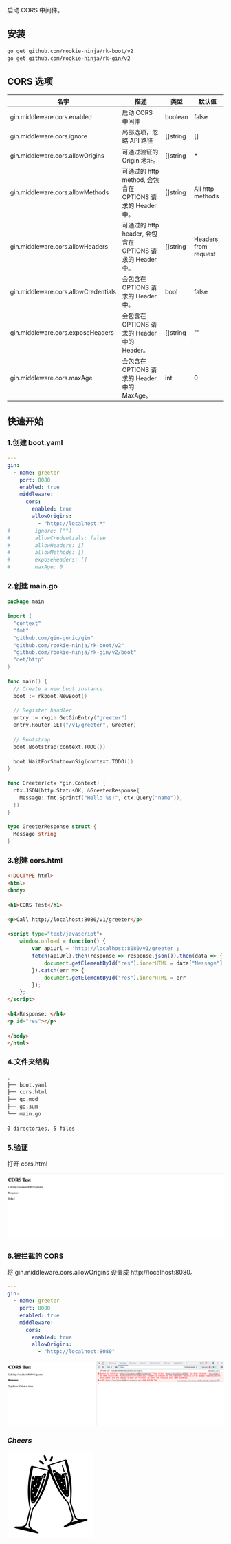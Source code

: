 启动 CORS 中间件。

## 安装
```bash
go get github.com/rookie-ninja/rk-boot/v2
go get github.com/rookie-ninja/rk-gin/v2
```

## CORS 选项
| 名字                                   | 描述                                           | 类型       | 默认值                  |
|--------------------------------------|----------------------------------------------|----------|----------------------|
| gin.middleware.cors.enabled          | 启动 CORS 中间件                                  | boolean  | false                |
| gin.middleware.cors.ignore           | 局部选项，忽略 API 路径                               | []string | []                   |
| gin.middleware.cors.allowOrigins     | 可通过验证的 Origin 地址。                            | []string | *                    |
| gin.middleware.cors.allowMethods     | 可通过的 http method, 会包含在 OPTIONS 请求的 Header 中。 | []string | All http methods     |
| gin.middleware.cors.allowHeaders     | 可通过的 http header, 会包含在 OPTIONS 请求的 Header 中。 | []string | Headers from request |
| gin.middleware.cors.allowCredentials | 会包含在 OPTIONS 请求的 Header 中。                   | bool     | false                |
| gin.middleware.cors.exposeHeaders    | 会包含在 OPTIONS 请求的 Header 中的 Header。           | []string | ""                   |
| gin.middleware.cors.maxAge           | 会包含在 OPTIONS 请求的 Header 中的 MaxAge。           | int      | 0                    |

## 快速开始
### 1.创建 boot.yaml
```yaml
---
gin:
  - name: greeter
    port: 8080
    enabled: true
    middleware:
      cors:
        enabled: true
        allowOrigins:
          - "http://localhost:*"
#        ignore: [""]
#        allowCredentials: false
#        allowHeaders: []
#        allowMethods: []
#        exposeHeaders: []
#        maxAge: 0
```

### 2.创建 main.go
```go
package main

import (
  "context"
  "fmt"
  "github.com/gin-gonic/gin"
  "github.com/rookie-ninja/rk-boot/v2"
  "github.com/rookie-ninja/rk-gin/v2/boot"
  "net/http"
)

func main() {
  // Create a new boot instance.
  boot := rkboot.NewBoot()

  // Register handler
  entry := rkgin.GetGinEntry("greeter")
  entry.Router.GET("/v1/greeter", Greeter)

  // Bootstrap
  boot.Bootstrap(context.TODO())

  boot.WaitForShutdownSig(context.TODO())
}

func Greeter(ctx *gin.Context) {
  ctx.JSON(http.StatusOK, &GreeterResponse{
    Message: fmt.Sprintf("Hello %s!", ctx.Query("name")),
  })
}

type GreeterResponse struct {
  Message string
}
```

### 3.创建 cors.html
```html
<!DOCTYPE html>
<html>
<body>

<h1>CORS Test</h1>

<p>Call http://localhost:8080/v1/greeter</p>

<script type="text/javascript">
    window.onload = function() {
        var apiUrl = 'http://localhost:8080/v1/greeter';
        fetch(apiUrl).then(response => response.json()).then(data => {
            document.getElementById("res").innerHTML = data["Message"]
        }).catch(err => {
            document.getElementById("res").innerHTML = err
        });
    };
</script>

<h4>Response: </h4>
<p id="res"></p>

</body>
</html>
```

### 4.文件夹结构
```bash
.
├── boot.yaml
├── cors.html
├── go.mod
├── go.sum
└── main.go

0 directories, 5 files
```

### 5.验证
打开 cors.html

![](../../../../img/user-guide/gin/basic/cors-success.png)

### 6.被拦截的 CORS
将 gin.middleware.cors.allowOrigins 设置成 http://localhost:8080。

```yaml
---
gin:
  - name: greeter
    port: 8080
    enabled: true
    middleware:
      cors:
        enabled: true
        allowOrigins:
          - "http://localhost:8080"
```

![](../../../../img/user-guide/gin/basic/cors-fail.png)

### _**Cheers**_
![](../../../../img/user-guide/cheers.png)